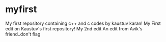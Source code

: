 # myfirst
My first repository containing c++ and c codes by kaustuv karan!
My First edit on Kaustuv's first repository!
My 2nd edit
An edit from Avik's friend..don't flag

